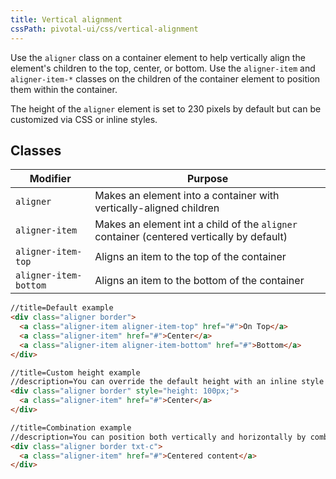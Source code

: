 ```yaml
---
title: Vertical alignment
cssPath: pivotal-ui/css/vertical-alignment
---
```


Use the `aligner` class on a container element to help vertically align the element's children to the top, center, or bottom. Use the `aligner-item` and `aligner-item-*` classes on the children of the container element to position them within the container.

The height of the `aligner` element is set to 230 pixels by default but can be customized via CSS or inline styles.

## Classes

Modifier | Purpose
---------|--------
`aligner` | Makes an element into a container with vertically-aligned children
`aligner-item` | Makes an element int a child of the `aligner` container (centered vertically by default)
`aligner-item-top` | Aligns an item to the top of the container
`aligner-item-bottom` | Aligns an item to the bottom of the container

```html
//title=Default example
<div class="aligner border">
  <a class="aligner-item aligner-item-top" href="#">On Top</a>
  <a class="aligner-item" href="#">Center</a>
  <a class="aligner-item aligner-item-bottom" href="#">Bottom</a>
</div>
```

```html
//title=Custom height example
//description=You can override the default height with an inline style (or with CSS).
<div class="aligner border" style="height: 100px;">
  <a class="aligner-item" href="#">Center</a>
</div>
```

```html
//title=Combination example
//description=You can position both vertically and horizontally by combining the `aligner` with grids, or the text-alignment classes (`txt-l`, `txt-r`, and `txt-c`).
<div class="aligner border txt-c">
  <a class="aligner-item" href="#">Centered content</a>
</div>
```